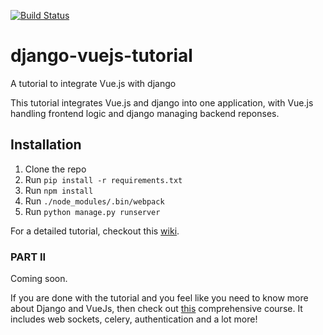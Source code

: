 [![Build Status](https://travis-ci.com/michaelbukachi/django-vuejs-tutorial.svg?branch=master)](https://travis-ci.com/michaelbukachi/django-vuejs-tutorial)

# django-vuejs-tutorial
A tutorial to integrate Vue.js with django

This tutorial integrates Vue.js and django into one application, with Vue.js handling frontend logic and django managing backend reponses.

## Installation
1. Clone the repo
2. Run `pip install -r requirements.txt`
3. Run `npm install`
4. Run `./node_modules/.bin/webpack`
3. Run `python manage.py runserver`

For a detailed tutorial, checkout this [wiki](https://github.com/michaelbukachi/django-vuejs-tutorial/wiki/Django-Vue.js-Integration-Tutorial).

### PART II
Coming soon.

If you are done with the tutorial and you feel like you need to know more about Django and VueJs, then check out [this](https://courses.djangowaves.com/?wpam_id=4) comprehensive course. It includes web sockets, celery, authentication and a lot more!
